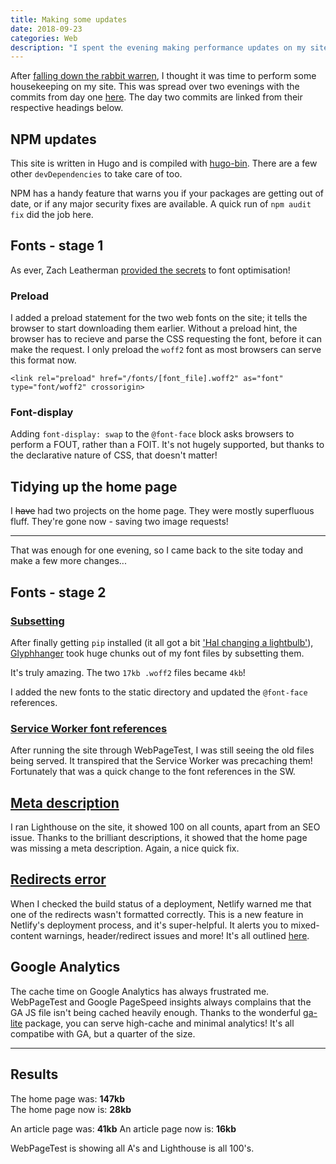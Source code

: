 ```yaml
---
title: Making some updates
date: 2018-09-23
categories: Web
description: "I spent the evening making performance updates on my site"
---
```


After [falling down the rabbit warren](/blog/down-the-rabbit-warren/), I thought it was time to perform some housekeeping on my site. This was spread over two evenings with the commits from day one [here](https://github.com/trys/trysv4/commit/b5a72e3b3404e9892d8b66100e92b2972cf2dbde). The day two commits are linked from their respective headings below.

## NPM updates

This site is written in Hugo and is compiled with [hugo-bin](https://www.npmjs.com/package/hugo-bin). There are a few other `devDependencies` to take care of too.

NPM has a handy feature that warns you if your packages are getting out of date, or if any major security fixes are available. A quick run of `npm audit fix` did the job here.

## Fonts - stage 1

As ever, Zach Leatherman [provided the secrets](https://www.zachleat.com/web/font-checklist/) to font optimisation!

### Preload

I added a preload statement for the two web fonts on the site; it tells the browser to start downloading them earlier. Without a preload hint, the browser has to recieve and parse the CSS requesting the font, before it can make the request. I only preload the `woff2` font as most browsers can serve this format now.

`<link rel="preload" href="/fonts/[font_file].woff2" as="font" type="font/woff2" crossorigin>`

### Font-display

Adding `font-display: swap` to the `@font-face` block asks browsers to perform a FOUT, rather than a FOIT. It's not hugely supported, but thanks to the declarative nature of CSS, that doesn't matter!

## Tidying up the home page

I <del>have</del> had two projects on the home page. They were mostly superfluous fluff. They're gone now - saving two image requests!

---

That was enough for one evening, so I came back to the site today and make a few more changes...

## Fonts - stage 2

### [Subsetting](https://github.com/trys/trysv4/commit/b6a68ccea1cc49822ede4c95edcf01b6691a490f)

After finally getting `pip` installed (it all got a bit ['Hal changing a lightbulb'](https://www.youtube.com/watch?v=AbSehcT19u0)), [Glyphhanger](https://www.zachleat.com/web/glyphhanger/) took huge chunks out of my font files by subsetting them.

It's truly amazing. The two `17kb .woff2` files became `4kb`!

I added the new fonts to the static directory and updated the `@font-face` references.

### [Service Worker font references](https://github.com/trys/trysv4/commit/86199800f0726074368951c60f742b4c7e5341dc)

After running the site through WebPageTest, I was still seeing the old files being served. It transpired that the Service Worker was precaching them! Fortunately that was a quick change to the font references in the SW.

## [Meta description](https://github.com/trys/trysv4/commit/abaa30f2bb313f3edac924002234a5c75bc7839c)

I ran Lighthouse on the site, it showed 100 on all counts, apart from an SEO issue. Thanks to the brilliant descriptions, it showed that the home page was missing a meta description. Again, a nice quick fix.

## [Redirects error](https://github.com/trys/trysv4/commit/cc5ee0d5fb8cf821b59089f968cec905987aa3a6)

When I checked the build status of a deployment, Netlify warned me that one of the redirects wasn't formatted correctly. This is a new feature in Netlify's deployment process, and it's super-helpful. It alerts you to mixed-content warnings, header/redirect issues and more! It's all outlined [here](https://www.netlify.com/blog/2018/09/05/more-confident-deployments-thanks-to-netlify-deploy-summaries/).

## Google Analytics

The cache time on Google Analytics has always frustrated me. WebPageTest and Google PageSpeed insights always complains that the GA JS file isn't being cached heavily enough. Thanks to the wonderful [ga-lite](https://github.com/jehna/ga-lite) package, you can serve high-cache and minimal analytics! It's all compatibe with GA, but a quarter of the size.

---

## Results

The home page was: **147kb**  
The home page now is: **28kb**

An article page was: **41kb**
An article page now is: **16kb**

WebPageTest is showing all A's and Lighthouse is all 100's.
